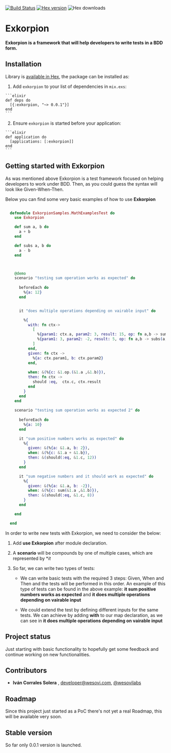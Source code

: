 [![Build Status](https://travis-ci.org/wesovilabs/exkorpion.png)](https://travis-ci.org/wesovilabs/exkorpion)
[![Hex version](https://img.shields.io/hexpm/v/exkorpion.svg "Hex version")](https://hex.pm/packages/exkorpion)
![Hex downloads](https://img.shields.io/hexpm/dt/exkorpion.svg "Hex downloads")

# Exkorpion

**Exkorpion is a framework that will help developers to write tests in a BDD form.**

## Installation

Library is [available in Hex](http://hexdocs.pm/exkorpion), the package can be installed as:

  1. Add `exkorpion` to your list of dependencies in `mix.exs`:

    ```elixir
    def deps do
      [{:exkorpion, "~> 0.0.1"}]
    end
    ```

  2. Ensure `exkorpion` is started before your application:

    ```elixir
    def application do
      [applications: [:exkorpion]]
    end
    ```

## Getting started with Exkorpion

As was mentioned above Exkorpion is a test framework focused on helping developers to work under BDD.  Then, as you could guess the syntax
will look like Given-When-Then.  

Below you can find some very basic examples of how to use  **Exkorpion**


```elixir

  defmodule ExkorpionSamples.MathExamplesTest do
    use Exkorpion

    def sum a, b do
      a + b
    end

    def subs a, b do
      a - b
    end



    @demo
    scenario "testing sum operation works as expected" do
   
      beforeEach do
        %{a: 12}
      end


      it "does multiple operations depending on vairable input" do

        %{
          with: fn ctx->
            [
              %{param1: ctx.a, param2: 3, result: 15, op: fn a,b -> sum(a,b) end},
              %{param1: 3, param2: -2, result: 5, op: fn a,b -> subs(a,b) end}
            ]
          end,
          given: fn ctx ->
            %{a: ctx.param1, b: ctx.param2}
          end,
          
          when: &(%{c: &1.op.(&1.a ,&1.b)}),
          then: fn ctx ->
            should :eq,  ctx.c, ctx.result
          end
        }
      end
    end  
    
    scenario "testing sum operation works as expected 2" do
      
      beforeEach do
        %{a: 10}
      end

      it "sum positive numbers works as expected" do
        %{
          given: &(%{a: &1.a, b: 2}),
          when: &(%{c: &1.a + &1.b}),
          then: &(should(:eq, &1.c, 12))
        }
      end

      it "sum negative numbers and it should work as expected" do
        %{
          given: &(%{a: &1.a, b: -2}),
          when: &(%{c: sum(&1.a ,&1.b)}),
          then: &(should(:eq, &1.c, 8))
        }
      end

    end

  end

```
   
    
In order to write new tests with Exkorpion, we need to consider the below:
    
1. Add **use Exkorpion** after module declaration.

2. A **scenario** will be compounds by one of multiple cases, which are represented by **it*

3. So far, we can write two types of tests: 
    
    - We can write basic tests with the required 3 steps: Given, When and Then and the tests will be performed in this order. An example of this
    type of tests can be found in the above example: **it sum positive numbers works as expected** and **it does multiple operations depending on vairable input**
    
    
    - We could extend the test by defining different inputs for the same tests. We can achieve by adding **with** to our map declaration, as we can see in
    **it does multiple operations depending on vairable input**
    
    
## Project status

Just starting with basic functionality to hopefully get some feedback and continue working on new functionalities.
    

## Contributors

- **Iván Corrales Solera** , <developer@wesovi.com>, [@wesovilabs](https://www.twitter.com/wesovilabs)

## Roadmap

Since this project just started as a PoC  there's not yet a real Roadmap,  this will be available very soon.

## Stable version

So far only 0.0.1 version is launched. 